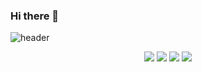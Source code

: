 ### Hi there 👋

![header](https://capsule-render.vercel.app/api?type=soft&color=auto&height=150&section=header&text=Gihyeon%20Github&fontSize=90)

<div align="center">
	<img src="https://img.shields.io/badge/Python-3776AB?style=flat&logo=Python&logoColor=white" />
	<img src="https://img.shields.io/badge/C-239DFF?style=flat&logo=Cpp&logoColor=white" />
	<img src="https://img.shields.io/badge/PyTorch-EE4C2C?style=flat&logo=pytorch&logoColor=white" />
	<img src="https://img.shields.io/badge/Keras-D00000?style=flat&logo=keras&logoColor=white" />
	
</div>

<!--
**gihyeon0903/gihyeon0903** is a ✨ _special_ ✨ repository because its `README.md` (this file) appears on your GitHub profile.

Here are some ideas to get you started:

- 🔭 I’m currently working on ...
- 🌱 I’m currently learning ...
- 👯 I’m looking to collaborate on ...
- 🤔 I’m looking for help with ...
- 💬 Ask me about ...
- 📫 How to reach me: ...
- 😄 Pronouns: ...
- ⚡ Fun fact: ...
-->
